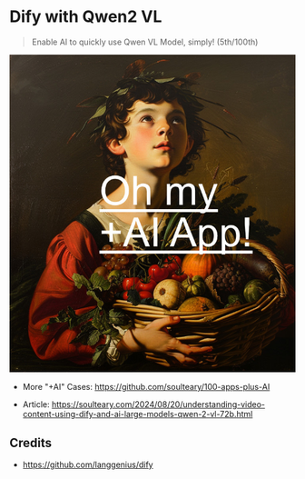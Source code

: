 # Dify with Qwen2 VL

> Enable AI to quickly use Qwen VL Model, simply! (5th/100th)

![](https://github.com/soulteary/100-apps-plus-AI/raw/main/preview.jpg)

- More "+AI" Cases: https://github.com/soulteary/100-apps-plus-AI

- Article: https://soulteary.com/2024/08/20/understanding-video-content-using-dify-and-ai-large-models-qwen-2-vl-72b.html

## Credits

- https://github.com/langgenius/dify

